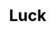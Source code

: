 ---
title: Luck
description: Wish the world's best luck to you.
js: ["js/luck/data.js", "js/luck/list.js"]
css: []
---